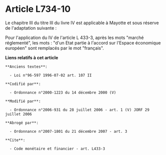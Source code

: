 # Article L734-10

Le chapitre III du titre III du livre IV est applicable à Mayotte et sous réserve de l'adaptation suivante : 

Pour l'application du IV de l'article L 433-3, après les mots "marché réglementé", les mots : "d'un Etat partie à l'accord
sur l'Espace économique européen" sont remplacés par le mot "français".

**Liens relatifs à cet article**

	**Anciens textes**:

	  - Loi n°96-597 1996-07-02 art. 107 II

	**Codifié par**:

	  - Ordonnance n°2000-1223 du 14 décembre 2000 (V)

	**Modifié par**:

	  - Ordonnance n°2006-931 du 28 juillet 2006 - art. 1 (V) JORF 29 juillet 2006

	**Abrogé par**:

	  - Ordonnance n°2007-1801 du 21 décembre 2007 - art. 3

	**Cite**:

	  - Code monétaire et financier - art. L433-3
